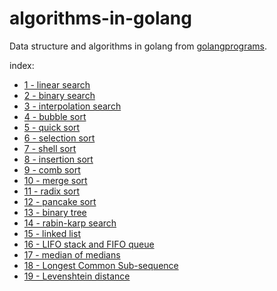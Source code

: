 # algorithms-in-golang

Data structure and algorithms in golang from [golangprograms](http://www.golangprograms.com/data-structure-and-algorithms.html).

index:

- [1 - linear search](https://github.com/silenceshell/algorithms-in-golang/blob/master/searching/linear-search.go)
- [2 - binary search](https://github.com/silenceshell/algorithms-in-golang/blob/master/searching/binary-search.go)
- [3 - interpolation search](https://github.com/silenceshell/algorithms-in-golang/blob/master/searching/interpolation-search.go)
- [4 - bubble sort](https://github.com/silenceshell/algorithms-in-golang/blob/master/sorting/bubble-sort.go)
- [5 - quick sort](https://github.com/silenceshell/algorithms-in-golang/blob/master/sorting/quick-sort.go)
- [6 - selection sort](https://github.com/silenceshell/algorithms-in-golang/blob/master/sorting/selection-sort.go)
- [7 - shell sort](https://github.com/silenceshell/algorithms-in-golang/blob/master/sorting/shell-sort.go)
- [8 - insertion sort](https://github.com/silenceshell/algorithms-in-golang/blob/master/sorting/insertion-sort.go)
- [9 - comb sort](https://github.com/silenceshell/algorithms-in-golang/blob/master/sorting/comb-sort.go)
- [10 - merge sort](https://github.com/silenceshell/algorithms-in-golang/blob/master/sorting/merge-sort.go)
- [11 - radix sort](https://github.com/silenceshell/algorithms-in-golang/blob/master/sorting/radix-sort.go)
- [12 - pancake sort](https://github.com/silenceshell/algorithms-in-golang/blob/master/sorting/pancake-sort.go)
- [13 - binary tree](https://github.com/silenceshell/algorithms-in-golang/blob/master/data-structure/sorted-binary-tree.go)
- [14 - rabin-karp search](https://github.com/silenceshell/algorithms-in-golang/blob/master/searching/rabin-karp.go)
- [15 - linked list](https://github.com/silenceshell/algorithms-in-golang/blob/master/data-structure/linked-list.go)
- [16 - LIFO stack and FIFO queue](https://github.com/silenceshell/algorithms-in-golang/blob/master/data-structure/stack-queue.go)
- [17 - median of medians](https://github.com/silenceshell/algorithms-in-golang/blob/master/searching/median-of-medians.go)
- [18 - Longest Common Sub-sequence](https://github.com/silenceshell/algorithms-in-golang/tree/master/dynamic-programming/longest-common-subsequence.go)
- [19 - Levenshtein distance](https://github.com/silenceshell/algorithms-in-golang/tree/master/dynamic-programming/levenshtein-distance.go)
